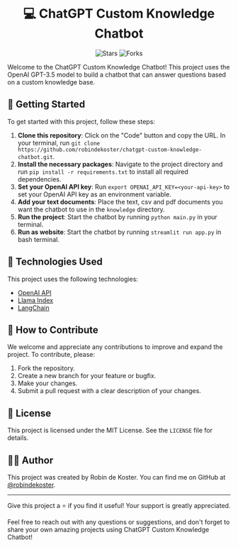 <h1 align="center">💻 ChatGPT Custom Knowledge Chatbot</h1>
<p align="center">
  <img src="https://img.shields.io/github/stars/robindekoster/ChatGPT-Custom-Knowledge-Chatbot?style=social" alt="Stars">
  <img src="https://img.shields.io/github/forks/robindekoster/ChatGPT-Custom-Knowledge-Chatbot?style=social" alt="Forks">
</p>

Welcome to the ChatGPT Custom Knowledge Chatbot! This project uses the OpenAI GPT-3.5 model to build a chatbot that can answer questions based on a custom knowledge base.


## 🚀 Getting Started

To get started with this project, follow these steps:

1. **Clone this repository**: Click on the "Code" button and copy the URL. In your terminal, run `git clone https://github.com/robindekoster/chatgpt-custom-knowledge-chatbot.git`.
2. **Install the necessary packages**: Navigate to the project directory and run `pip install -r requirements.txt` to install all required dependencies.
3. **Set your OpenAI API key**: Run `export OPENAI_API_KEY=<your-api-key>` to set your OpenAI API key as an environment variable.
4. **Add your text documents**: Place the text, csv and pdf documents you want the chatbot to use in the `knowledge` directory.
5. **Run the project**: Start the chatbot by running `python main.py` in your terminal.
6. **Run as website**: Start the chatbot by running `streamlit run app.py` in bash terminal.

## 🤖 Technologies Used

This project uses the following technologies:

- [OpenAI API](https://openai.com/)
- [Llama Index](https://pypi.org/project/llama-index/)
- [LangChain](https://pypi.org/project/langchain/)

## 🌟 How to Contribute

We welcome and appreciate any contributions to improve and expand the project. To contribute, please:

1. Fork the repository.
2. Create a new branch for your feature or bugfix.
3. Make your changes.
4. Submit a pull request with a clear description of your changes.

## 📝 License

This project is licensed under the MIT License. See the `LICENSE` file for details.

## 👨‍💻 Author

This project was created by Robin de Koster. You can find me on GitHub at [@robindekoster](https://github.com/robindekoster).

---

Give this project a ⭐ if you find it useful! Your support is greatly appreciated.

Feel free to reach out with any questions or suggestions, and don't forget to share your own amazing projects using ChatGPT Custom Knowledge Chatbot!
